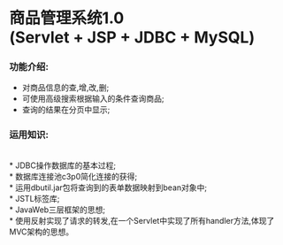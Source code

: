 商品管理系统1.0 <br>(Servlet + JSP + JDBC + MySQL)
===
     
    
     

### 功能介绍:<br>
* 对商品信息的查,增,改,删;<br>
* 可使用高级搜索根据输入的条件查询商品;<br>
* 查询的结果在分页中显示;<br>

### 运用知识:<br>
<br>
* JDBC操作数据库的基本过程;<br>
* 数据库连接池c3p0简化连接的获得;<br>
* 运用dbutil.jar包将查询到的表单数据映射到bean对象中;<br>
* JSTL标签库;<br>
* JavaWeb三层框架的思想;<br>
* 使用反射实现了请求的转发,在一个Servlet中实现了所有handler方法,体现了MVC架构的思想。<br>



